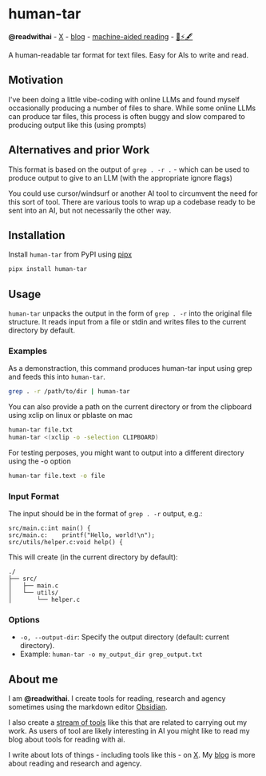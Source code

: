 # human-tar
**@readwithai** - [X](https://x.com/readwithai) - [blog](https://readwithai.substack.com/) - [machine-aided reading](https://www.reddit.com/r/machineAidedReading/) - [📖](https://readwithai.substack.com/p/what-is-reading-broadly-defined
)[⚡️](https://readwithai.substack.com/s/technical-miscellany)[🖋️](https://readwithai.substack.com/p/note-taking-with-obsidian-much-of)

A human-readable tar format for text files. Easy for AIs to write and read.

## Motivation
I've been doing a little vibe-coding with online LLMs and found myself occasionally producing a number of files to share. While some online LLMs can produce tar files, this process is often buggy and slow compared to producing output like this (using prompts)

## Alternatives and prior Work
This format is based on the output of `grep . -r .` - which can be used to produce output to give to an LLM (with the appropriate ignore flags)

You could use cursor/windsurf or another AI tool to circumvent the need for this sort of tool. There are various tools to wrap up a codebase ready to be sent into an AI, but not necessarily the other way.

## Installation
Install `human-tar` from PyPI using [pipx](https://github.com/pypa/pipx)

```bash
pipx install human-tar
```

## Usage
`human-tar` unpacks the output in the form of `grep . -r` into the original file structure. It reads input from a file or stdin and writes files to the current directory by default.

### Examples
As a demonstraction, this command produces human-tar input using grep and feeds this into `human-tar`.

   ```bash
   grep . -r /path/to/dir | human-tar
   ```

You can also provide a path on the current directory or from the clipboard using xclip on linux or pblaste on mac

```bash
human-tar file.txt
human-tar <(xclip -o -selection CLIPBOARD)
```

For testing perposes, you might want to output into a different directory using the -o option

```bash
human-tar file.text -o file
```


### Input Format
The input should be in the format of `grep . -r` output, e.g.:
```
src/main.c:int main() {
src/main.c:    printf("Hello, world!\n");
src/utils/helper.c:void help() {
```
This will create (in the current directory by default):
```
./
├── src/
│   ├── main.c
│   └── utils/
│       └── helper.c
```

### Options
- `-o, --output-dir`: Specify the output directory (default: current directory).
- Example: `human-tar -o my_output_dir grep_output.txt`


## About me
I am **@readwithai**. I create tools for reading, research and agency sometimes using the markdown editor [Obsidian](https://readwithai.substack.com/p/what-exactly-is-obsidian).

I also create a [stream of tools](https://readwithai.substack.com/p/my-productivity-tools) like this that are related to carrying out my work. As users of tool are likely interesting in AI you might like to read my blog about tools for reading with ai.

I write about lots of things - including tools like this - on [X](https://x.com/readwithai).
My [blog](https://readwithai.substack.com/) is more about reading and research and agency.
